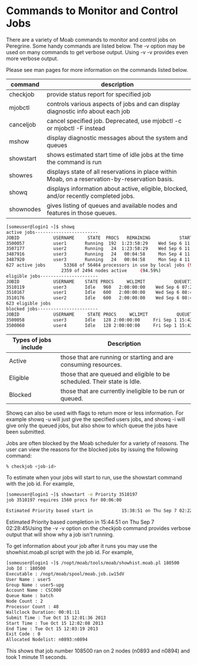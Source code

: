 # Commands to Monitor and Control Jobs 

There are a variety of Moab commands to monitor and control jobs on Peregrine. Some handy commands are listed below. The -v option may be used on many commands to get verbose output. Using -v -v provides even more verbose output.

Please see man pages for more information on the commands listed below.


|command	|description|
|---------|-----------|
|checkjob <jobID>	|provide status report for specified job
|mjobctl	|controls various aspects of jobs and can display diagnostic info about each job
|canceljob <jobID>	|cancel specified job. Deprecated, use mjobctl -c <jobID> or mjobctl -F <jobID> instead
|mshow	|display diagnostic messages about the system and queues
|showstart	|shows estimated start time of idle jobs at the time the command is run
|showres	|displays state of all reservations in place within Moab, on a reservation-by-reservation basis.
|showq	|displays information about active, eligible, blocked, and/or recently completed jobs.
|shownodes |gives listing of queues and available nodes and features in those queues.



```bash
[someuser@login1 ~]$ showq
active jobs------------------------
JOBID             USERNAME     STATE  PROCS   REMAINING           STARTTIME
3500057           user1       Running  192  1:23:58:29    Wed Sep 6 11:19:27
3507177           user2       Running   24  1:23:58:29    Wed Sep 6 11:19:27
3487916           user3       Running   24   00:04:58     Mon Sep 4 11:25:56
3487920           user3       Running   24   00:04:58     Mon Sep 4 11:25:56
627 active jobs       53368 of 56464 processors in use by local jobs (94.52%)
                     2359 of 2494 nodes active     (94.59%)
eligible jobs----------------------
JOBID             USERNAME    STATE PROCS     WCLIMIT           QUEUETIME
3510119           user3       Idle   960   2:00:00:00    Wed Sep 6 07:23:00
3510167           user1       Idle   600   2:00:00:00    Wed Sep 6 08:42:13
3510176           user2       Idle   600   2:00:00:00    Wed Sep 6 08:43:38
623 eligible jobs  
blocked jobs-----------------------
JOBID             USERNAME     STATE PROCS     WCLIMIT           QUEUETIME
3500058           user3       Idle   128 2:00:00:00     Fri Sep 1 15:42:36
3500060           user4       Idle   128 2:00:00:00     Fri Sep 1 15:42:36
```


|Types of jobs include | Description |
------------------------|-------------|
|Active  |those that are running or starting and are consuming resources.|
|Eligible |those that are queued and eligible to be scheduled. Their state is Idle.|
|Blocked |those that are currently ineligible to be run or queued.|

Showq can also be used with flags to return more or less information. For example showq -u <USERID> will just give the specified users jobs, and showq -i will give only the queued jobs, but also show to which queue the jobs have been submitted.

Jobs are often blocked by the Moab scheduler for a variety of reasons. The user can view the reasons for the blocked jobs by issuing the following command:


```bash
% checkjob <job-id>
```
To estimate when your jobs will start to run, use the showstart command with the job id.  For example,

```bash
[someuser@login1 ~]$ showstart -e Priority 3510197
job 3510197 requires 1560 procs for 00:06:00 

Estimated Priority based start in           15:38:51 on Thu Sep 7 02:22:45
```
Estimated Priority based completion in     15:44:51 on Thu Sep 7 02:28:45Using the -v -v option on the checkjob command provides verbose output that will show why a job isn't running.

To get information about your job after it runs you may use the showhist.moab.pl script with the job id.  For example,

```bash
[someuser@login1 ~]$ /nopt/moab/tools/moab/showhist.moab.pl 180500
Job Id : 180500
Executable : /nopt/moab/spool/moab.job.iw15dV
User Name : user5
Group Name : user5-upg
Account Name : CSC000
Queue Name : batch
Node Count : 2
Processor Count : 48
Wallclock Duration: 00:01:11
Submit Time : Tue Oct 15 12:01:36 2013
Start Time : Tue Oct 15 12:02:08 2013
End Time : Tue Oct 15 12:03:19 2013
Exit Code : 0
Allocated Nodelist: n0893:n0894
```
This shows that job number 108500 ran on 2 nodes (n0893 and n0894) and took 1 minute 11 seconds.
